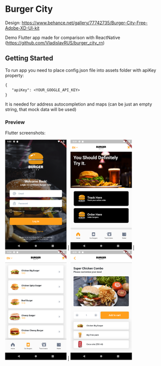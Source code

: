 # Burger City

Design: https://www.behance.net/gallery/77742735/Burger-City-Free-Adobe-XD-UI-kit

Demo Flutter app made for comparison with ReactNative (https://github.com/VladislavRUS/burger_city_rn)

## Getting Started

To run app you need to place config.json file into assets folder with apiKey property:

```
{
   "apiKey": <YOUR_GOOGLE_API_KEY>
}
```

It is needed for address autocompletion and maps (can be just an empty string, that mock data will be used)

### Preview
Flutter screenshots:

<img width=200 src="./screenshots/screenshot_1.png"/> | <img width=200 src="./screenshots/screenshot_2.png"/> | <img width=200 src="./screenshots/screenshot_3.png"/> | <img width=200 src="./screenshots/screenshot_4.png"/> 
